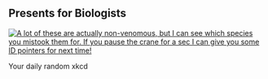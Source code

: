 ## Presents for Biologists
[![A lot of these are actually non-venomous, but I can see which species you mistook them for. If you pause the crane for a sec I can give you some ID pointers for next time!](https://imgs.xkcd.com/comics/presents_for_biologists.png)](https://xkcd.com/2747/ "A lot of these are actually non-venomous, but I can see which species you mistook them for. If you pause the crane for a sec I can give you some ID pointers for next time!")

Your daily random xkcd

